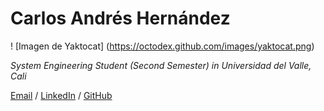 # Carlos Andrés Hernández

! [Imagen de Yaktocat] (https://octodex.github.com/images/yaktocat.png)

_System Engineering Student  (Second Semester) in Universidad del Valle, Cali_ <br>

[Email](mailto:carlosheragu2003@gmail.com.com)  / [LinkedIn](www.linkedin.com/in/CarlosHerAgu) / [GitHub](https://github.com/Carlosher007)

